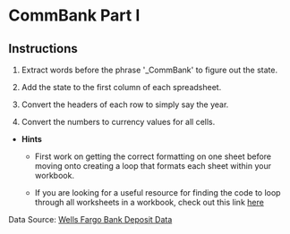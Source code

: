 # CommBank Part I

## Instructions

1. Extract words before the phrase '\_CommBank' to figure out the state.

2. Add the state to the first column of each spreadsheet.

3. Convert the headers of each row to simply say the year.

4. Convert the numbers to currency values for all cells.

* **Hints**

  * First work on getting the correct formatting on one sheet before moving onto creating a loop that formats each sheet within your workbook.

  * If you are looking for a useful resource for finding the code to loop through all worksheets in a workbook, check out this link [here](https://support.microsoft.com/en-us/help/142126/macro-to-loop-through-all-worksheets-in-a-workbook)

Data Source: [Wells Fargo Bank Deposit Data](https://www.datazar.com/project/p54404488-d82b-49f5-b43e-d63447daee32/files)
